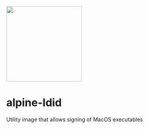 <img src="https://cdn.edge.network/assets/img/edge-logo-green.svg" width="200">

# alpine-ldid

Utility image that allows signing of MacOS executables
